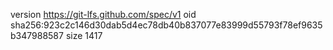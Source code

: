 version https://git-lfs.github.com/spec/v1
oid sha256:923c2c146d30dab5d4ec78db40b837077e83999d55793f78ef9635b347988587
size 1417
